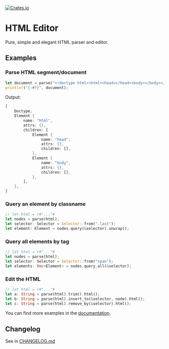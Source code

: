 [![Crates.io](https://img.shields.io/crates/v/html_editor)](https://crates.io/crates/html_editor)

# HTML Editor

Pure, simple and elegant HTML parser and editor.

## Examples

### Parse HTML segment/document

```rust
let document = parse("<!doctype html><html><head></head><body></body></html>");
println!("{:#?}", document);
```

Output:

```rust
[
    Doctype,
    Element {
        name: "html",
        attrs: {},
        children: [
            Element {
                name: "head",
                attrs: {},
                children: [],
            },
            Element {
                name: "body",
                attrs: {},
                children: [],
            },
        ],
    },
]
```

### Query an element by classname

```rust
// let html = r#"..."#
let nodes = parse(html);
let selector: Selector = Selector::from(".last");
let element: Element = nodes.query(&selector).unwrap();
```

### Query all elements by tag

```rust
// let html = r#"..."#
let nodes = parse(html);
let selector: Selector = Selector::from("span");
let elements: Vec<Element> = nodes.query_all(&selector);
```

### Edit the HTML

```rust
// let html = r#"..."#
let a: String = parse(html).trim().html();
let b: String = parse(html).insert_to(&selector, node).html();
let c: String = parse(html).remove_by(&selector).html();
```

You can find more examples in the [documentation](https://docs.rs/html_editor/latest/html_editor/).

## Changelog

See in [CHANGELOG.md](CHANGELOG.md)
